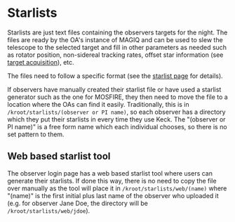 # Starlists

Starlists are just text files containing the observers targets for the night.  The files are ready by the OA's instance of MAGIQ and can be used to slew the telescope to the selected target and fill in other parameters as needed such as rotator position, non-sidereal tracking rates, offset star information (see [target acquisition](../target_acquisition/)), etc.

The files need to follow a specific format (see the [starlist page](https://www2.keck.hawaii.edu/realpublic/observing/starlist.html) for details).

If observers have manually created their starlist file or have used a starlist generator such as the one for MOSFIRE, they then need to move the file to a location where the OAs can find it easily.  Traditionally, this is in `/kroot/starlists/(observer or PI name)`, so each observer has a directory which they put their starlists in every time they use Keck.  The "(observer or PI name)" is a free form name which each individual chooses, so there is no set pattern to them.

## Web based starlist tool

The observer login page has a web based starlist tool where users can generate their starlists.  If done this way, there is no need to copy the file over manually as the tool will place it in `/kroot/starlists/web/(name)` where "(name)" is the first initial plus last name of the observer who uploaded it (e.g. for observer Jane Doe, the directory will be `/kroot/starlists/web/jdoe`). 
